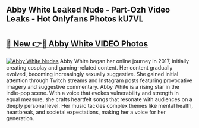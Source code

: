 ## Abby White Le𝚊ked N𝚞de - Part-Ozh Video Le𝚊ks - Hot Onlyf𝚊ns Photos kU7VL

# <h2><a href="http://ab20189.deff.icu/?id=Abby+White">🔗 New 👉🔴 Abby White VIDEO Photos</a></h2>

[![Abby White N𝚞des](https://i.imgur.com/rIISA9y.gif)](http://ab20189.deff.icu/?id=Abby+White)
Abby White began her online journey in 2017, initially creating cosplay and gaming-related content. Her content gradually evolved, becoming increasingly sexually suggestive. She gained initial attention through Twitch streams and Instagram posts featuring provocative imagery and suggestive commentary. Abby White is a rising star in the indie-pop scene. With a voice that evokes vulnerability and strength in equal measure, she crafts heartfelt songs that resonate with audiences on a deeply personal level. Her music tackles complex themes like mental health, heartbreak, and societal expectations, making her a voice for her generation.
